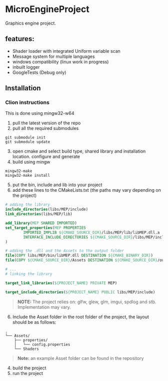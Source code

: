 # MicroEngineProject
Graphics engine project.

## features:
- Shader loader with integrated Uniform variable scan
- Message system for multiple languages
- windows compatibility (linux work in progress)
- inbuilt logger
- GoogleTests (Debug only)

## Installation
### Clion instructions
This is done using mingw32-w64

1. pull the latest version of the repo
2. pull all the required submodules
```commandline
git submodule init
git submodule update
```
3. open cmake and select build type, shared library and installation location. configure and generate
4. build using mingw
```commandline
mingw32-make
mingw32-make install
```
5. put the bin, include and lib into your project
6. add these lines to the CMakeLists.txt (the paths may vary depending on the project)
```cmake
# adding the library
include_directories(libs/MEP/include)
link_directories(libs/MEP/lib)

add_library(MEP SHARED IMPORTED)
set_target_properties(MEP PROPERTIES
        IMPORTED_IMPLIB ${CMAKE_SOURCE_DIR}/libs/MEP/lib/libMEP.dll.a
        INTERFACE_INCLUDE_DIRECTORIES ${CMAKE_SOURCE_DIR}/libs/MEP/include
)

# adding the .dll and the Assets to the output folder
file(COPY libs/MEP/bin/libMEP.dll DESTINATION ${CMAKE_BINARY_DIR})
file(COPY ${CMAKE_SOURCE_DIR}/Assets DESTINATION ${CMAKE_SOURCE_DIR}/output)

# ...
# linking the library

target_link_libraries(${PROJECT_NAME} PRIVATE MEP)

target_include_directories(${PROJECT_NAME} PUBLIC libs/MEP/include)
```
> **NOTE:** The project relies on: glfw, glew, glm, imgui, spdlog and stb. Implementation may vary.

6. Include the Asset folder in the root folder of the project, the layout should be as follows:
```
.
└── Assets/
    ├── properties/
    │   └── config.properties
    └── Shaders
```
> **Note:** an example Asset folder can be found in the repository
4. build the project
6. run the project 